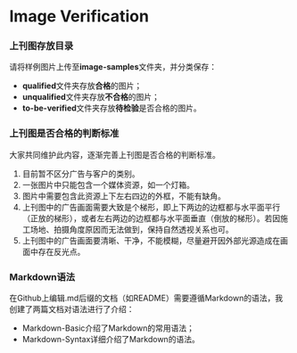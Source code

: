 # Image Verification

### 上刊图存放目录

请将样例图片上传至**image-samples**文件夹，并分类保存：

+ **qualified**文件夹存放**合格**的图片；
+ **unqualified**文件夹存放**不合格**的图片；
+ **to-be-verified**文件夹存放**待检验**是否合格的图片。

### 上刊图是否合格的判断标准

大家共同维护此内容，逐渐完善上刊图是否合格的判断标准。

1. 目前暂不区分广告与客户的类别。
2. 一张图片中只能包含一个媒体资源，如一个灯箱。
3. 图片中需要包含此资源上下左右四边的外框，不能有缺角。
4. 上刊图中的广告画面需要大致是个梯形，即上下两边的边框都与水平面平行（正放的梯形），或者左右两边的边框都与水平面垂直（倒放的梯形）。若因施工场地、拍摄角度原因而无法做到，保持自然透视关系也可。
5. 上刊图中的广告画面要清晰、干净，不能模糊，尽量避开因外部光源造成在画面中存在反光点。

### Markdown语法

在Github上编辑.md后缀的文档（如README）需要遵循Markdown的语法，我创建了两篇文档对语法进行了介绍：
+ Markdown-Basic介绍了Markdown的常用语法；
+ Markdown-Syntax详细介绍了Markdown的语法。
